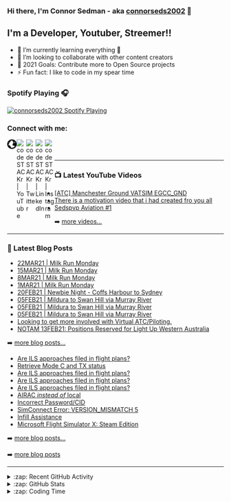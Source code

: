 ### Hi there, I'm Connor Sedman - aka [connorseds2002][website] 👋

## I'm a Developer, Youtuber, Streemer!!

- 🌱 I’m currently learning everything 🤣
- 👯 I’m looking to collaborate with other content creators
- 🥅 2021 Goals: Contribute more to Open Source projects
- ⚡ Fun fact: I like to code in my spear time

### Spotify Playing 🎧

[<img src="https://novatorem.connorseds2002.vercel.app/api/spotify" alt="connorseds2002 Spotify Playing" width="350" />](https://open.spotify.com/user/connor-808)

### Connect with me:

[<img align="left" alt="codeSTACKr.com" width="22px" src="https://raw.githubusercontent.com/iconic/open-iconic/master/svg/globe.svg" />][website]
[<img align="left" alt="codeSTACKr | YouTube" width="22px" src="https://cdn.jsdelivr.net/npm/simple-icons@v3/icons/youtube.svg" />][youtube]
[<img align="left" alt="codeSTACKr | Twitter" width="22px" src="https://cdn.jsdelivr.net/npm/simple-icons@v3/icons/twitter.svg" />][twitter]
[<img align="left" alt="codeSTACKr | LinkedIn" width="22px" src="https://cdn.jsdelivr.net/npm/simple-icons@v3/icons/linkedin.svg" />][linkedin]
[<img align="left" alt="codeSTACKr | Instagram" width="22px" src="https://cdn.jsdelivr.net/npm/simple-icons@v3/icons/instagram.svg" />][instagram]

<br />
<br />

---

### 📺 Latest YouTube Videos

<!-- YOUTUBE:START -->
- [[ATC] Manchester Ground VATSIM EGCC_GND](https://www.youtube.com/watch?v=2gOB_NWOp2o)
- [There is a motivation video that i had created fro you all](https://www.youtube.com/watch?v=cKzpUc_jYaw)
- [Sedspvp Aviation #1](https://www.youtube.com/watch?v=6Z4TeOA4d0A)
<!-- YOUTUBE:END -->

➡️ [more videos...](https://youtube.com/channel/UC6fFV-8lCLLoKYCUAstFbQQ)

---

### 📕 Latest Blog Posts

<!-- BLOG-POST-LIST:START -->
- [22MAR21 | Milk Run Monday](https://forums.vatpac.org/calendar/event/1644-22mar21-milk-run-monday/)
- [15MAR21 | Milk Run Monday](https://forums.vatpac.org/calendar/event/1643-15mar21-milk-run-monday/)
- [8MAR21 | Milk Run Monday](https://forums.vatpac.org/calendar/event/1642-8mar21-milk-run-monday/)
- [1MAR21 | Milk Run Monday](https://forums.vatpac.org/calendar/event/1641-1mar21-milk-run-monday/)
- [20FEB21 | Newbie Night - Coffs Harbour to Sydney](https://forums.vatpac.org/topic/18587-20feb21-newbie-night-coffs-harbour-to-sydney/?do=findComment&comment=130856)
- [05FEB21 | Mildura to Swan Hill via Murray River](https://forums.vatpac.org/calendar/event/1615-05feb21-mildura-to-swan-hill-via-murray-river/?do=findComment&comment=233&tab=comments)
- [05FEB21 | Mildura to Swan Hill via Murray River](https://forums.vatpac.org/calendar/event/1615-05feb21-mildura-to-swan-hill-via-murray-river/?do=findComment&comment=232&tab=comments)
- [05FEB21 | Mildura to Swan Hill via Murray River](https://forums.vatpac.org/calendar/event/1615-05feb21-mildura-to-swan-hill-via-murray-river/?do=findComment&comment=231&tab=comments)
- [Looking to get more involved with Virtual ATC/Piloting.](https://forums.vatpac.org/profile/2725-david-duff/?status=11&type=status)
- [NOTAM 13FEB21: Positions Reserved for Light Up Western Australia](https://forums.vatpac.org/topic/18586-notam-13feb21-positions-reserved-for-light-up-western-australia/?do=findComment&comment=130853)
<!-- BLOG-POST-LIST:END -->

➡️ [more blog posts...](https://Forums.vatpac.org)
<!-- VATSIM.NET:START -->
- [Are ILS approaches filed in flight plans?](https://forums.vatsim.net/topic/30874-are-ils-approaches-filed-in-flight-plans/?do=findComment&comment=176221)
- [Retrieve Mode C and TX status](https://forums.vatsim.net/topic/30875-retrieve-mode-c-and-tx-status/?do=findComment&comment=176220)
- [Are ILS approaches filed in flight plans?](https://forums.vatsim.net/topic/30874-are-ils-approaches-filed-in-flight-plans/?do=findComment&comment=176219)
- [Are ILS approaches filed in flight plans?](https://forums.vatsim.net/topic/30874-are-ils-approaches-filed-in-flight-plans/?do=findComment&comment=176218)
- [Are ILS approaches filed in flight plans?](https://forums.vatsim.net/topic/30874-are-ils-approaches-filed-in-flight-plans/?do=findComment&comment=176217)
- [AIRAC *instead of* local](https://forums.vatsim.net/topic/30873-airac-instead-of-local/?do=findComment&comment=176216)
- [Incorrect Password/CID](https://forums.vatsim.net/topic/30866-incorrect-passwordcid/?do=findComment&comment=176215)
- [SimConnect Error: VERSION_MISMATCH 5](https://forums.vatsim.net/topic/15739-simconnect-error-version_mismatch-5/?do=findComment&comment=176214)
- [Infill Assistance](https://forums.vatsim.net/topic/30872-infill-assistance/?do=findComment&comment=176213)
- [Microsoft Flight Simulator X: Steam Edition](https://forums.vatsim.net/topic/30524-microsoft-flight-simulator-x-steam-edition/?do=findComment&comment=176212)
<!-- VATSIM.NET:END -->
➡️ [more blog posts...](https://forums.vatsim.net/)

<!-- IVAO.AERO:START -->
<!-- IVAO.AERO:END -->
➡️ [more blog posts](https://forum.ivao.areo/)

---

<details>
  <summary>:zap: Recent GitHub Activity</summary>
  
<!--START_SECTION:activity-->
1. ❗️ Closed issue [#42](https://github.com/jamesgeorge007/github-activity-readme/issues/42) in [jamesgeorge007/github-activity-readme](https://github.com/jamesgeorge007/github-activity-readme)
2. 🗣 Commented on [#12](https://github.com/Connorseds2002/VATUK-vatsys-dataset/issues/12) in [Connorseds2002/VATUK-vatsys-dataset](https://github.com/Connorseds2002/VATUK-vatsys-dataset)
3. 🎉 Merged PR [#1](https://github.com/Connorseds2002/UK-Sector-File/pull/1) in [Connorseds2002/UK-Sector-File](https://github.com/Connorseds2002/UK-Sector-File)
4. 💪 Opened PR [#1](https://github.com/Connorseds2002/UK-Sector-File/pull/1) in [Connorseds2002/UK-Sector-File](https://github.com/Connorseds2002/UK-Sector-File)
5. 💪 Opened PR [#12](https://github.com/Connorseds2002/VATUK-vatsys-dataset/pull/12) in [Connorseds2002/VATUK-vatsys-dataset](https://github.com/Connorseds2002/VATUK-vatsys-dataset)
6. 💪 Opened PR [#11](https://github.com/Connorseds2002/VATUK-vatsys-dataset/pull/11) in [Connorseds2002/VATUK-vatsys-dataset](https://github.com/Connorseds2002/VATUK-vatsys-dataset)
7. 🗣 Commented on [#9](https://github.com/Connorseds2002/VATUK-vatsys-dataset/issues/9) in [Connorseds2002/VATUK-vatsys-dataset](https://github.com/Connorseds2002/VATUK-vatsys-dataset)
8. ❗️ Opened issue [#10](https://github.com/Connorseds2002/VATUK-vatsys-dataset/issues/10) in [Connorseds2002/VATUK-vatsys-dataset](https://github.com/Connorseds2002/VATUK-vatsys-dataset)
9. 💪 Opened PR [#8](https://github.com/Connorseds2002/VATUK-vatsys-dataset/pull/8) in [Connorseds2002/VATUK-vatsys-dataset](https://github.com/Connorseds2002/VATUK-vatsys-dataset)
10. 🎉 Merged PR [#6](https://github.com/Connorseds2002/VATUK-vatsys-dataset/pull/6) in [Connorseds2002/VATUK-vatsys-dataset](https://github.com/Connorseds2002/VATUK-vatsys-dataset)
<!--END_SECTION:activity-->

</details>

<details>
  <summary>:zap: GitHub Stats</summary>

  <img align="left" alt="connorseds2002's GitHub Stats" src="http://github-readme-stats.connorseds2002.vercel.app/api?username=connorseds2002&show_icons=true&hide_border=true" />
<img align="left" alt="connorseds2002's GitHub Top Langs" src="http://github-readme-stats.connorseds2002.vercel.app/api/top-langs/?username=connorseds2002&layout=compact2&show_icons=true&hide_border=true" />

</details>

<details>
  <summary>:zap: Coding Time</summary>
  <a href="https://wakatime.com"><img src="https://wakatime.com/share/@connorseds2002/fbe24d6b-ddb8-468c-bf02-701ed789a553.png" /></a>

</details>

[website]: https://vatpac.org
[twitter]: https://twitter.com/connorsedman11
[youtube]: https://youtube.com/channel/UC6fFV-8lCLLoKYCUAstFbQQ
[instagram]: https://instagram.com/
[linkedin]: https://linkedin.com/in/

